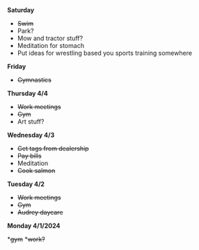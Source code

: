 **Saturday**
* ~~Swim~~
* Park?
* Mow and tractor stuff? 
* Meditation for stomach
* Put ideas for wrestling based you sports training somewhere

**Friday**
* ~~Gymnastics~~


**Thursday 4/4**
* ~~Work meetings~~
* ~~Gym~~
* Art stuff?

**Wednesday 4/3**
* ~~Get tags from dealership~~
* ~~Pay bills~~
* Meditation 
* ~~Cook salmon~~

**Tuesday 4/2**

* ~~Work meetings~~
* ~~Gym~~
* ~~Audrey daycare~~


**Monday 4/1/2024**

*~~gym~~
*~~work?~~